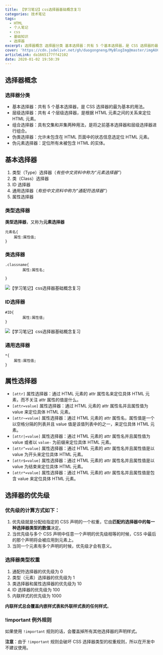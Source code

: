 ```yaml
---
title: 【学习笔记】css选择器基础概念复习
categories: 技术笔记
tags:
  - HTML
  - 个人笔记
  - css
  - 基础知识
  - 选择器
excerpt: 选择器概念 选择器分类 基本选择器：共有 5 个基本选择器，是 CSS 选择器的最为基本的用法。 层级选择器：共有 4 个层级选择器，是根据 HTML
cover: 'https://cdn.jsdelivr.net/gh/duogongneng/MyBlogImg@master/imgAUC6bvonepfaLmQ.png'
articleLink: da1665177ff42102
date: 2020-01-02 19:50:39
---
```


## 选择器概念

### 选择器分类

*   基本选择器：共有 5 个基本选择器，是 CSS 选择器的最为基本的用法。
*   层级选择器：共有 4 个层级选择器，是根据 HTML 元素之间的关系来定位 HTML 元素。
*   组合选择器：具有交集和并集两种用法，是将之前基本选择器和层级选择器进行组合。
*   伪类选择器：允许未包含在 HTML 页面中的状态信息选定位 HTML 元素。
*   伪元素选择器：定位所有未被包含 HTML 的实体。

## 基本选择器

1.  类型（Type）选择器（_有些中文资料中称为“元素选择器”_）
2.  类（Class）选择器
3.  ID 选择器
4.  通用选择器（_有些中文资料中称为“通配符选择器”_）
5.  属性选择器

### 类型选择器

**类型选择器**，又称为**元素选择器**

```
元素名{
    属性:属性值;
}
```

### 类选择器

```
.classname{
        属性:属性名;

}
```

![【学习笔记】css选择器基础概念复习](https://cdn.jsdelivr.net/gh/duogongneng/MyBlogImg@master/imgAUC6bvonepfaLmQ.png "【学习笔记】css选择器基础概念复习")

### ID选择器

```
#ID{
        属性:属性值;
}
```

![【学习笔记】css选择器基础概念复习](https://cdn.jsdelivr.net/gh/duogongneng/MyBlogImg@master/imgKqaBQJlwoWH5VN8.png "【学习笔记】css选择器基础概念复习")

### 通用选择器

```
*{
    属性:属性值;
}
```

## 属性选择器

*   `[attr]` 属性选择器：通过 HTML 元素的 attr 属性名来定位具体 HTML 元素，而不关注 attr 属性的值是什么。
*   `[attr=value]` 属性选择器：通过 HTML 元素的 attr 属性名并且属性值为 value 来定位具体 HTML 元素。
*   `[attr~=value]` 属性选择器：通过 HTML 元素的 attr 属性名，属性值是一个以空格分隔的列表并且 value 值是该值列表中的之一，来定位具体 HTML 元素。
*   `[attr|=value]` 属性选择器：通过 HTML 元素的 attr 属性名并且属性值为 value 或者以 `value-` 为前缀来定位具体 HTML 元素。
*   `[attr^=value]` 属性选择器：通过 HTML 元素的 attr 属性名并且属性值是以 value 为开头来定位具体 HTML 元素。
*   `[attr$=value]` 属性选择器：通过 HTML 元素的 attr 属性名并且属性值是以 value 为结束来定位具体 HTML 元素。
*   `[attr*=value]` 属性选择器：通过 HTML 元素的 attr 属性名并且属性值是包含 value 来定位具体 HTML 元素。

## 选择器的优先级

### 优先级的计算方式如下：

1.  优先级就是分配给指定的 CSS 声明的一个权重，它由**匹配的选择器中的每一种选择器类型的数值**决定。
2.  当优先级与多个 CSS 声明中任意一个声明的优先级相等的时候，CSS 中最后的那个声明将会被应用到元素上。
3.  当同一个元素有多个声明的时候，优先级才会有意义。

### 选择器类型权重

1.  通配符选择器的优先级为 0
2.  类型（元素）选择器的优先级为 1
3.  类选择器和属性选择器的优先级为 10
4.  ID 选择器的优先级为 100
5.  内联样式的优先级为 1000

**内联样式总会覆盖内嵌样式表和外联样式表的任何样式**。

### !important 例外规则

如果使用 `!important` 规则的话，会覆盖掉所有其他选择器的声明样式。

**注意**：由于 `!important` 规则会破坏 CSS 选择器类型的权重规则，所以在开发中不建议使用。